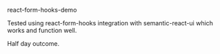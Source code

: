 react-form-hooks-demo

Tested using react-form-hooks integration with semantic-react-ui which works and function well.

Half day outcome.
